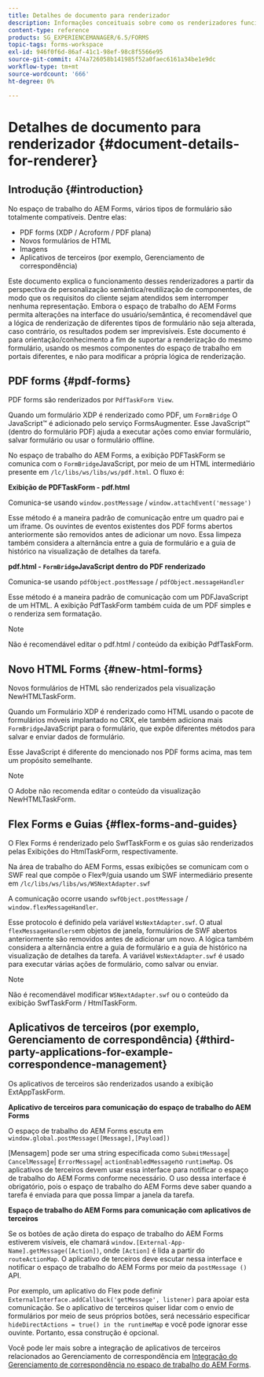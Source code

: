 ```yaml
---
title: Detalhes de documento para renderizador
description: Informações conceituais sobre como os renderizadores funcionam no espaço de trabalho do AEM Forms para renderizar os vários tipos de formulário e arquivo compatíveis.
content-type: reference
products: SG_EXPERIENCEMANAGER/6.5/FORMS
topic-tags: forms-workspace
exl-id: 946f0f6d-86af-41c1-98ef-98c8f5566e95
source-git-commit: 474a726058b141985f52a0faec6161a34be1e9dc
workflow-type: tm+mt
source-wordcount: '666'
ht-degree: 0%

---
```


# Detalhes de documento para renderizador {#document-details-for-renderer}

## Introdução {#introduction}

No espaço de trabalho do AEM Forms, vários tipos de formulário são totalmente compatíveis. Dentre elas:

* PDF forms (XDP / Acroform / PDF plana)
* Novos formulários de HTML
* Imagens
* Aplicativos de terceiros (por exemplo, Gerenciamento de correspondência)

Este documento explica o funcionamento desses renderizadores a partir da perspectiva de personalização semântica/reutilização de componentes, de modo que os requisitos do cliente sejam atendidos sem interromper nenhuma representação. Embora o espaço de trabalho do AEM Forms permita alterações na interface do usuário/semântica, é recomendável que a lógica de renderização de diferentes tipos de formulário não seja alterada, caso contrário, os resultados podem ser imprevisíveis. Este documento é para orientação/conhecimento a fim de suportar a renderização do mesmo formulário, usando os mesmos componentes do espaço de trabalho em portais diferentes, e não para modificar a própria lógica de renderização.

## PDF forms {#pdf-forms}

PDF forms são renderizados por `PdfTaskForm View`.

Quando um formulário XDP é renderizado como PDF, um `FormBridge` O JavaScript™ é adicionado pelo serviço FormsAugmenter. Esse JavaScript™ (dentro do formulário PDF) ajuda a executar ações como enviar formulário, salvar formulário ou usar o formulário offline.

No espaço de trabalho do AEM Forms, a exibição PDFTaskForm se comunica com o `FormBridge`JavaScript, por meio de um HTML intermediário presente em `/lc/libs/ws/libs/ws/pdf.html`. O fluxo é:

**Exibição de PDFTaskForm - pdf.html**

Comunica-se usando `window.postMessage` / `window.attachEvent('message')`

Esse método é a maneira padrão de comunicação entre um quadro pai e um iframe. Os ouvintes de eventos existentes dos PDF forms abertos anteriormente são removidos antes de adicionar um novo. Essa limpeza também considera a alternância entre a guia de formulário e a guia de histórico na visualização de detalhes da tarefa.

**pdf.html - `FormBridge`JavaScript dentro do PDF renderizado**

Comunica-se usando `pdfObject.postMessage` / `pdfObject.messageHandler`

Esse método é a maneira padrão de comunicação com um PDFJavaScript de um HTML. A exibição PdfTaskForm também cuida de um PDF simples e o renderiza sem formatação.

>[!NOTE]
>
>Não é recomendável editar o pdf.html / conteúdo da exibição PdfTaskForm.

## Novo HTML Forms {#new-html-forms}

Novos formulários de HTML são renderizados pela visualização NewHTMLTaskForm.

Quando um Formulário XDP é renderizado como HTML usando o pacote de formulários móveis implantado no CRX, ele também adiciona mais `FormBridge`JavaScript para o formulário, que expõe diferentes métodos para salvar e enviar dados de formulário.

Esse JavaScript é diferente do mencionado nos PDF forms acima, mas tem um propósito semelhante.

>[!NOTE]
>
>O Adobe não recomenda editar o conteúdo da visualização NewHTMLTaskForm.

## Flex Forms e Guias {#flex-forms-and-guides}

O Flex Forms é renderizado pelo SwfTaskForm e os guias são renderizados pelas Exibições do HtmlTaskForm, respectivamente.

Na área de trabalho do AEM Forms, essas exibições se comunicam com o SWF real que compõe o Flex®/guia usando um SWF intermediário presente em `/lc/libs/ws/libs/ws/WSNextAdapter.swf`

A comunicação ocorre usando `swfObject.postMessage` / `window.flexMessageHandler`.

Esse protocolo é definido pela variável `WsNextAdapter.swf`. O atual `flexMessageHandlers`em objetos de janela, formulários de SWF abertos anteriormente são removidos antes de adicionar um novo. A lógica também considera a alternância entre a guia de formulário e a guia de histórico na visualização de detalhes da tarefa. A variável `WsNextAdapter.swf` é usado para executar várias ações de formulário, como salvar ou enviar.

>[!NOTE]
>
>Não é recomendável modificar `WSNextAdapter.swf` ou o conteúdo da exibição SwfTaskForm / HtmlTaskForm.

## Aplicativos de terceiros (por exemplo, Gerenciamento de correspondência) {#third-party-applications-for-example-correspondence-management}

Os aplicativos de terceiros são renderizados usando a exibição ExtAppTaskForm.

**Aplicativo de terceiros para comunicação do espaço de trabalho do AEM Forms**

O espaço de trabalho do AEM Forms escuta em `window.global.postMessage([Message],[Payload])`

[Mensagem] pode ser uma string especificada como `SubmitMessage`| `CancelMessage`| `ErrorMessage`| `actionEnabledMessage`no `runtimeMap`. Os aplicativos de terceiros devem usar essa interface para notificar o espaço de trabalho do AEM Forms conforme necessário. O uso dessa interface é obrigatório, pois o espaço de trabalho do AEM Forms deve saber quando a tarefa é enviada para que possa limpar a janela da tarefa.

**Espaço de trabalho do AEM Forms para comunicação com aplicativos de terceiros**

Se os botões de ação direta do espaço de trabalho do AEM Forms estiverem visíveis, ele chamará `window.[External-App-Name].getMessage([Action])`, onde `[Action]` é lida a partir do `routeActionMap`. O aplicativo de terceiros deve escutar nessa interface e notificar o espaço de trabalho do AEM Forms por meio da `postMessage ()` API.

Por exemplo, um aplicativo do Flex pode definir `ExternalInterface.addCallback('getMessage', listener)` para apoiar esta comunicação. Se o aplicativo de terceiros quiser lidar com o envio de formulários por meio de seus próprios botões, será necessário especificar `hideDirectActions = true() in the runtimeMap` e você pode ignorar esse ouvinte. Portanto, essa construção é opcional.

Você pode ler mais sobre a integração de aplicativos de terceiros relacionados ao Gerenciamento de correspondência em [Integração do Gerenciamento de correspondência no espaço de trabalho do AEM Forms](/help/forms/using/integrating-correspondence-management-html-workspace.md).

